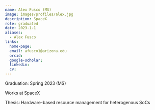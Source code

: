 ```yaml
---
name: Alex Fusco (MS)
image: images/profiles/alex.jpg
description: SpaceX
role: graduated
date: 2023-1-1
aliases:
  - Alex Fusco
links:
  home-page: 
  email: afusco1@arizona.edu
  orcid: 
  google-scholar: 
  linkedin: 
  cv: 
---
```


Graduation: Spring 2023 (MS)

Works at SpaceX 

Thesis: Hardware-based resource management for heterogenous SoCs